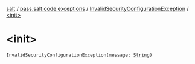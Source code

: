 [salt](../../index.md) / [pass.salt.code.exceptions](../index.md) / [InvalidSecurityConfigurationException](index.md) / [&lt;init&gt;](./-init-.md)

# &lt;init&gt;

`InvalidSecurityConfigurationException(message: `[`String`](https://kotlinlang.org/api/latest/jvm/stdlib/kotlin/-string/index.html)`)`